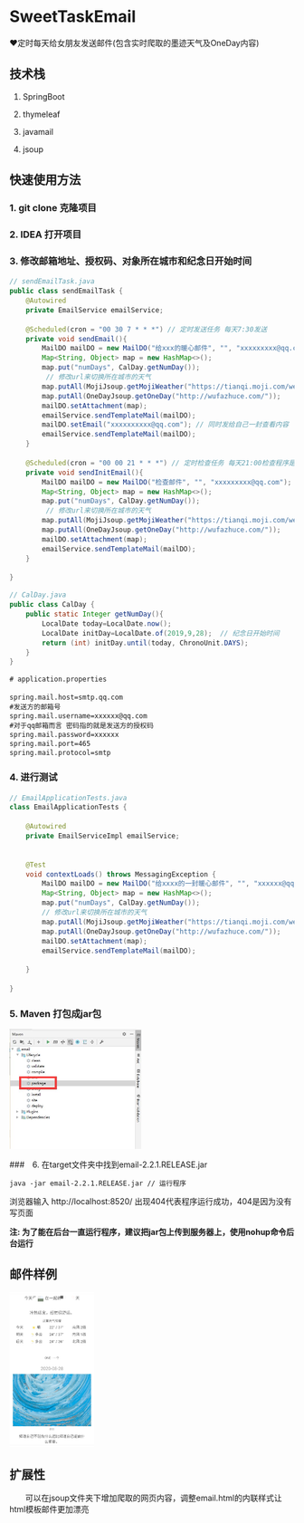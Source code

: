 # SweetTaskEmail
❤定时每天给女朋友发送邮件(包含实时爬取的墨迹天气及OneDay内容)

## 技术栈

1. SpringBoot

2. thymeleaf

3. javamail

4. jsoup 

## 快速使用方法

### 1. git clone 克隆项目
### 2. IDEA 打开项目
### 3. 修改邮箱地址、授权码、对象所在城市和纪念日开始时间  

```java
// sendEmailTask.java
public class sendEmailTask {
    @Autowired
    private EmailService emailService;

    @Scheduled(cron = "00 30 7 * * *") // 定时发送任务 每天7:30发送
    private void sendEmail(){
        MailDO mailDO = new MailDO("给xxx的暖心邮件", "", "xxxxxxxxx@qq.com"); // 发送给对象的邮箱
        Map<String, Object> map = new HashMap<>();
        map.put("numDays", CalDay.getNumDay());
         // 修改url来切换所在城市的天气
        map.putAll(MojiJsoup.getMojiWeather("https://tianqi.moji.com/weather/china/guangxi/lingui-district"));
        map.putAll(OneDayJsoup.getOneDay("http://wufazhuce.com/"));
        mailDO.setAttachment(map);
        emailService.sendTemplateMail(mailDO);
        mailDO.setEmail("xxxxxxxxxx@qq.com"); // 同时发给自己一封查看内容
        emailService.sendTemplateMail(mailDO);
    }

    @Scheduled(cron = "00 00 21 * * *") // 定时检查任务 每天21:00检查程序是否正确
    private void sendInitEmail(){
        MailDO mailDO = new MailDO("检查邮件", "", "xxxxxxxxx@qq.com"); // 发送给自己的邮箱
        Map<String, Object> map = new HashMap<>();
        map.put("numDays", CalDay.getNumDay());
         // 修改url来切换所在城市的天气
        map.putAll(MojiJsoup.getMojiWeather("https://tianqi.moji.com/weather/china/guangxi/lingui-district"));
        map.putAll(OneDayJsoup.getOneDay("http://wufazhuce.com/"));
        mailDO.setAttachment(map);
        emailService.sendTemplateMail(mailDO);
    }

}
```

```java
// CalDay.java
public class CalDay {
    public static Integer getNumDay(){
        LocalDate today=LocalDate.now();
        LocalDate initDay=LocalDate.of(2019,9,28);  // 纪念日开始时间
        return (int) initDay.until(today, ChronoUnit.DAYS);
    }
}
```

```properties
# application.properties

spring.mail.host=smtp.qq.com
#发送方的邮箱号
spring.mail.username=xxxxxx@qq.com
#对于qq邮箱而言 密码指的就是发送方的授权码
spring.mail.password=xxxxxx
spring.mail.port=465
spring.mail.protocol=smtp
```
### 4. 进行测试

```java
// EmailApplicationTests.java
class EmailApplicationTests {

    @Autowired
    private EmailServiceImpl emailService;


    @Test
    void contextLoads() throws MessagingException {
        MailDO mailDO = new MailDO("给xxxx的一封暖心邮件", "", "xxxxxx@qq.com"); // 用自己的邮箱测试
        Map<String, Object> map = new HashMap<>();
        map.put("numDays", CalDay.getNumDay());
        // 修改url来切换所在城市的天气
        map.putAll(MojiJsoup.getMojiWeather("https://tianqi.moji.com/weather/china/guangxi/lingui-district"));
        map.putAll(OneDayJsoup.getOneDay("http://wufazhuce.com/"));
        mailDO.setAttachment(map);
        emailService.sendTemplateMail(mailDO);

    }

}
```

### 5. Maven 打包成jar包

<img src="https://github.com/zhendexuebuhui/SweetTaskEmail/blob/master/ScreenCapture/package.jpg" style="zoom:50%;" />

###　6. 在target文件夹中找到email-2.2.1.RELEASE.jar

```shell
java -jar email-2.2.1.RELEASE.jar // 运行程序
```

浏览器输入 http://localhost:8520/ 出现404代表程序运行成功，404是因为没有写页面

**注: 为了能在后台一直运行程序，建议把jar包上传到服务器上，使用nohup命令后台运行**

## 邮件样例


<img src="https://github.com/zhendexuebuhui/SweetTaskEmail/blob/master/ScreenCapture/Examples.jpg" style="max-width:150px;" />


## 扩展性

　　可以在jsoup文件夹下增加爬取的网页内容，调整email.html的内联样式让html模板邮件更加漂亮
